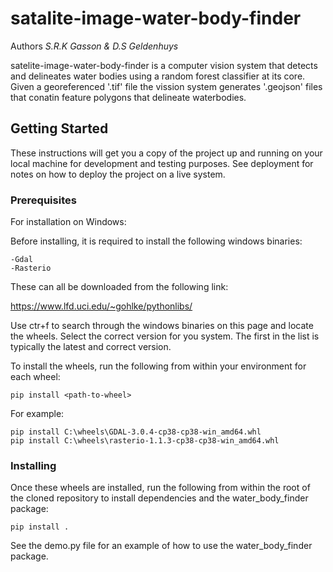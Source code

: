 # satalite-image-water-body-finder

Authors _S.R.K Gasson & D.S Geldenhuys_

satelite-image-water-body-finder is a computer vision system that detects and delineates water bodies using a random forest classifier at its core. Given a georeferenced '.tif' file the vission system generates '.geojson' files that conatin feature polygons that delineate waterbodies.

## Getting Started

These instructions will get you a copy of the project up and running on your local machine for development and testing purposes. See deployment for notes on how to
deploy the project on a live system.

### Prerequisites

For installation on Windows:

Before installing, it is required to install the following windows binaries:

    -Gdal
    -Rasterio

These can all be downloaded from the following link:

https://www.lfd.uci.edu/~gohlke/pythonlibs/

Use ctr+f to search through the windows binaries on this page and locate the wheels. Select the correct version for you system. The first in the list is typically the latest and correct version.

To install the wheels, run the following from within your environment for each wheel:

```
pip install <path-to-wheel>
```

For example:

```
pip install C:\wheels\GDAL-3.0.4-cp38-cp38-win_amd64.whl
pip install C:\wheels\rasterio-1.1.3-cp38-cp38-win_amd64.whl
```

### Installing

Once these wheels are installed, run the following from within the root of the cloned repository to install dependencies and the water_body_finder package:

```
pip install .
```

See the demo.py file for an example of how to use the water_body_finder package.

